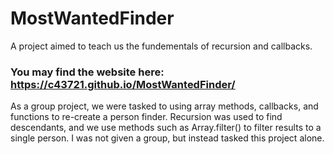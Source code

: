 # MostWantedFinder
A project aimed to teach us the fundementals of recursion and callbacks.

### You may find the website here: https://c43721.github.io/MostWantedFinder/

As a group project, we were tasked to using array methods, callbacks, and functions to re-create a person finder. Recursion was used to find descendants, and we use methods such as Array.filter() to filter results to a single person. I was not given a group, but instead tasked this project alone.

